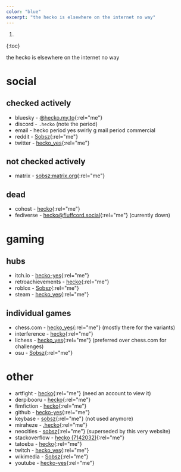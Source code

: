 ```yaml
---
color: "blue"
excerpt: "the hecko is elsewhere on the internet no way"
---
```


1. 
{:toc}

the hecko is elsewhere on the internet no way

# social

## checked actively

- bluesky - [@hecko.my.to](https://bsky.app/profile/hecko.my.to){:rel="me"}
- discord - `.hecko` (note the period)
- email - hecko period yes swirly g mail period commercial
- reddit - [Sobsz](https://www.reddit.com/user/Sobsz){:rel="me"}
- twitter - [hecko_yes](https://twitter.com/hecko_yes){:rel="me"}

## not checked actively

- matrix - [sobsz:matrix.org](https://matrix.to/#/@sobsz:matrix.org){:rel="me"}

## dead

- cohost - [hecko](https://cohost.org/hecko){:rel="me"}
- fediverse - [hecko@fluffcord.social](https://fluffcord.social/@hecko){:rel="me"} (currently down)

# gaming

## hubs

- itch.io - [hecko-yes](https://hecko-yes.itch.io/){:rel="me"}
- retroachievements - [hecko](https://retroachievements.org/user/hecko){:rel="me"}
- roblox - [Sobsz](https://www.roblox.com/users/124271832/profile){:rel="me"}
- steam - [hecko_yes](https://steamcommunity.com/id/hecko_yes){:rel="me"}

## individual games

- chess.com - [hecko_yes](https://www.chess.com/member/hecko_yes){:rel="me"} (mostly there for the variants)
- interference - [hecko](https://www.playinterference.com/players/hecko){:rel="me"}
- lichess - [hecko_yes](https://lichess.org/@/hecko_yes){:rel="me"} (preferred over chess.com for challenges)
- osu - [Sobsz](https://osu.ppy.sh/users/7557974){:rel="me"}

# other

- artfight - [hecko](https://artfight.net/~hecko){:rel="me"} (need an account to view it)
- derpibooru - [hecko](https://derpibooru.org/profiles/hecko){:rel="me"}
- fimfiction - [hecko](https://www.fimfiction.net/user/335946/hecko){:rel="me"}
- github - [hecko-yes](https://github.com/hecko-yes){:rel="me"}
- keybase - [sobsz](https://keybase.io/sobsz){:rel="me"} (not used anymore)
- miraheze - [.hecko](https://meta.miraheze.org/wiki/User:.hecko){:rel="me"}
- neocities - [sobsz](https://sobsz.neocities.org/){:rel="me"} (superseded by this very website)
- stackoverflow - [hecko (7142032)](https://stackoverflow.com/users/7142032/hecko){:rel="me"}
- tatoeba - [hecko](https://tatoeba.org/en/user/profile/hecko){:rel="me"}
- twitch - [hecko_yes](https://www.twitch.tv/hecko_yes){:rel="me"}
- wikimedia - [Sobsz](https://meta.wikimedia.org/wiki/User:.hecko){:rel="me"}
- youtube - [hecko-yes](https://www.youtube.com/channel/UCfwoJszjdfe2p6YY0FpXFYA){:rel="me"}
